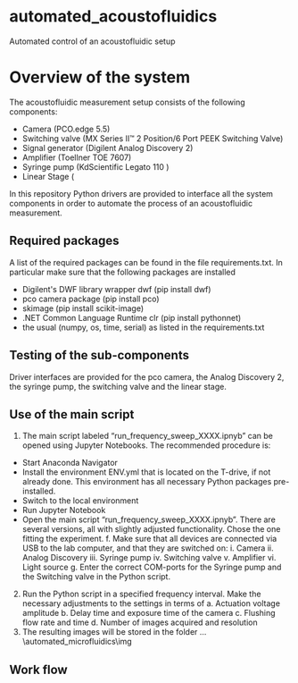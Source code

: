 # automated_acoustofluidics
Automated control of an acoustofluidic setup

# Overview of the system
The acoustofluidic measurement setup consists of the following components:
- Camera (PCO.edge 5.5) 
- Switching valve (MX Series II™ 2 Position/6 Port PEEK Switching Valve)
- Signal generator (Digilent Analog Discovery 2)
- Amplifier (Toellner TOE 7607)
- Syringe pump (KdScientific Legato 110 )
- Linear Stage (

In this repository Python drivers are provided to interface all the system components in order to automate the process of an acoustofluidic measurement.

## Required packages
A list of the required packages can be found in the file requirements.txt. In particular make sure that the following packages are installed

- Digilent's DWF library wrapper dwf (pip install dwf)
- pco camera package (pip install pco)
- skimage (pip install scikit-image)
- .NET Common Language Runtime clr (pip install pythonnet)
- the usual (numpy, os, time, serial) as listed in the requirements.txt

## Testing of the sub-components
Driver interfaces are provided for the pco camera, the Analog Discovery 2, the syringe pump, the switching valve and the linear stage.

## Use of the main script
1.	The main script labeled “run_frequency_sweep_XXXX.ipnyb” can be opened using Jupyter Notebooks. The recommended procedure is:
  -	Start Anaconda Navigator
  -	Install the environment ENV.yml that is located on the T-drive, if not already done. This environment has all necessary Python packages pre-installed.
  -	Switch to the local environment 
  -	Run Jupyter Notebook
  -	Open the main script “run_frequency_sweep_XXXX.ipnyb”. There are several versions, all with slightly adjusted functionality. Chose the one fitting the experiment.
f.	Make sure that all devices are connected via USB to the lab computer, and that they are switched on:
i.	Camera
ii.	Analog Discovery
iii.	Syringe pump
iv.	Switching valve
v.	Amplifier
vi.	Light source
g.	Enter the correct COM-ports for the Syringe pump and the Switching valve in the Python script.
2.	Run the Python script in a specified frequency interval. Make the necessary adjustments to the settings in terms of
a.	Actuation voltage amplitude
b.	Delay time and exposure time of the camera
c.	Flushing flow rate and time
d.	Number of images acquired and resolution
3.	The resulting images will be stored in the folder … \automated_microfluidics\img

## Work flow

